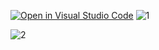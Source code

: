 [![Open in Visual Studio Code](https://classroom.github.com/assets/open-in-vscode-c66648af7eb3fe8bc4f294546bfd86ef473780cde1dea487d3c4ff354943c9ae.svg)](https://classroom.github.com/online_ide?assignment_repo_id=8172765&assignment_repo_type=AssignmentRepo)
![1](https://user-images.githubusercontent.com/100395850/187713518-c9754e3a-f56d-4090-b36c-a0ac1609deb5.PNG)

![2](https://user-images.githubusercontent.com/100395850/187715146-a123d1e7-cf86-4eb0-95c2-a0c1ab1b44d6.PNG)
